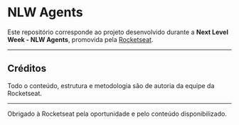 # NLW Agents

Este repositório corresponde ao projeto desenvolvido durante a **Next Level Week - NLW Agents**, promovida pela [Rocketseat](https://rocketseat.com.br/).

---

## Créditos

Todo o conteúdo, estrutura e metodologia são de autoria da equipe da Rocketseat.

---

Obrigado à Rocketseat pela oportunidade e pelo conteúdo disponibilizado.

